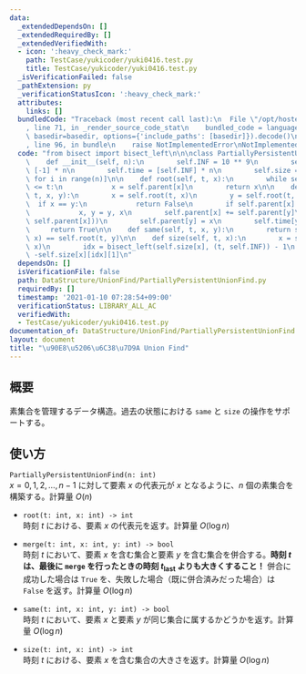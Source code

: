 ```yaml
---
data:
  _extendedDependsOn: []
  _extendedRequiredBy: []
  _extendedVerifiedWith:
  - icon: ':heavy_check_mark:'
    path: TestCase/yukicoder/yuki0416.test.py
    title: TestCase/yukicoder/yuki0416.test.py
  _isVerificationFailed: false
  _pathExtension: py
  _verificationStatusIcon: ':heavy_check_mark:'
  attributes:
    links: []
  bundledCode: "Traceback (most recent call last):\n  File \"/opt/hostedtoolcache/Python/3.10.2/x64/lib/python3.10/site-packages/onlinejudge_verify/documentation/build.py\"\
    , line 71, in _render_source_code_stat\n    bundled_code = language.bundle(stat.path,\
    \ basedir=basedir, options={'include_paths': [basedir]}).decode()\n  File \"/opt/hostedtoolcache/Python/3.10.2/x64/lib/python3.10/site-packages/onlinejudge_verify/languages/python.py\"\
    , line 96, in bundle\n    raise NotImplementedError\nNotImplementedError\n"
  code: "from bisect import bisect_left\n\n\nclass PartiallyPersistentUnionFind:\n\
    \    def __init__(self, n):\n        self.INF = 10 ** 9\n        self.parent =\
    \ [-1] * n\n        self.time = [self.INF] * n\n        self.size = [[(-1, -1)]\
    \ for i in range(n)]\n\n    def root(self, t, x):\n        while self.time[x]\
    \ <= t:\n            x = self.parent[x]\n        return x\n\n    def merge(self,\
    \ t, x, y):\n        x = self.root(t, x)\n        y = self.root(t, y)\n      \
    \  if x == y:\n            return False\n        if self.parent[x] > self.parent[y]:\n\
    \            x, y = y, x\n        self.parent[x] += self.parent[y]\n        self.size[x].append((t,\
    \ self.parent[x]))\n        self.parent[y] = x\n        self.time[y] = t\n   \
    \     return True\n\n    def same(self, t, x, y):\n        return self.root(t,\
    \ x) == self.root(t, y)\n\n    def size(self, t, x):\n        x = self.root(t,\
    \ x)\n        idx = bisect_left(self.size[x], (t, self.INF)) - 1\n        return\
    \ -self.size[x][idx][1]\n"
  dependsOn: []
  isVerificationFile: false
  path: DataStructure/UnionFind/PartiallyPersistentUnionFind.py
  requiredBy: []
  timestamp: '2021-01-10 07:28:54+09:00'
  verificationStatus: LIBRARY_ALL_AC
  verifiedWith:
  - TestCase/yukicoder/yuki0416.test.py
documentation_of: DataStructure/UnionFind/PartiallyPersistentUnionFind.py
layout: document
title: "\u90E8\u5206\u6C38\u7D9A Union Find"
---
```


## 概要
素集合を管理するデータ構造。過去の状態における `same` と `size` の操作をサポートする。

## 使い方
`PartiallyPersistentUnionFind(n: int)`  
$x = 0, 1, 2, \dots, n - 1$ に対して要素 $x$ の代表元が $x$ となるように、$n$ 個の素集合を構築する。計算量 $O(n)$

- `root(t: int, x: int) -> int`  
時刻 $t$ における、要素 $x$ の代表元を返す。計算量 $O(\log n)$

- `merge(t: int, x: int, y: int) -> bool`  
時刻 $t$ において、要素 $x$ を含む集合と要素 $y$ を含む集合を併合する。**時刻 $t$ は、最後に `merge` を行ったときの時刻 $t_{\mathrm{last}}$ よりも大きくすること！** 併合に成功した場合は `True` を、失敗した場合（既に併合済みだった場合）は `False` を返す。計算量 $O(\log n)$

- `same(t: int, x: int, y: int) -> bool`  
時刻 $t$ において、要素 $x$ と要素 $y$ が同じ集合に属するかどうかを返す。計算量 $O(\log n)$

- `size(t: int, x: int) -> int`  
時刻 $t$ における、要素 $x$ を含む集合の大きさを返す。計算量 $O(\log n)$
